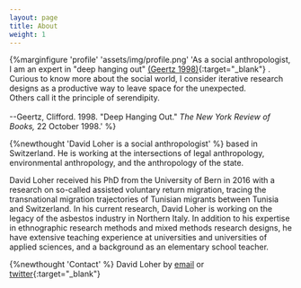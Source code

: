 ```yaml
---
layout: page
title: About
weight: 1
---
```


{%marginfigure 'profile' 'assets/img/profile.png' 'As a social anthropologist, I am an expert in "deep hanging out" [(Geertz 1998)](https://www.nybooks.com/articles/1998/10/22/deep-hanging-out/){:target="_blank"} . Curious to know more about the social world, I consider iterative research designs as a productive way to leave space for the unexpected.
<br>Others call it the principle of serendipity.
<br>
<br>--Geertz, Clifford. 1998. "Deep Hanging Out." *The New York Review of Books,* 22 October 1998.' %}

{%newthought 'David Loher is a social anthropologist' %} based in Switzerland. He is working at the intersections of legal anthropology, environmental anthropology, and the anthropology of the state.

David Loher received his PhD from the University of Bern in 2016 with a research on so-called assisted voluntary return migration, tracing the transnational migration trajectories of Tunisian migrants between Tunisia and Switzerland. In his current research, David Loher is working on the legacy of the asbestos industry in Northern Italy. In addition to his expertise in ethnographic research methods and mixed methods research designs, he have extensive teaching experience at universities and universities of applied sciences, and a background as an elementary school teacher.

{%newthought 'Contact' %} David Loher by [email](mailto:david.loher@posteo.org) or [twitter](https://www.twitter.com/dloher){:target="_blank"}
